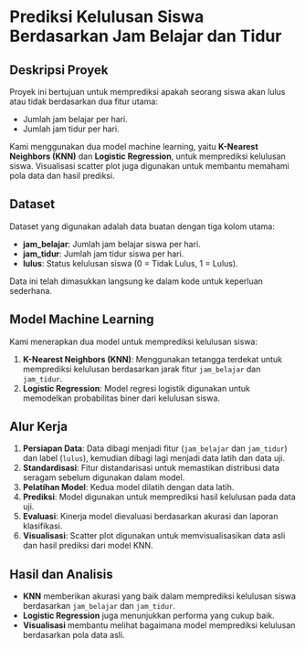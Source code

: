 # Prediksi Kelulusan Siswa Berdasarkan Jam Belajar dan Tidur

## Deskripsi Proyek
Proyek ini bertujuan untuk memprediksi apakah seorang siswa akan lulus atau tidak berdasarkan dua fitur utama:
- Jumlah jam belajar per hari.
- Jumlah jam tidur per hari.

Kami menggunakan dua model machine learning, yaitu **K-Nearest Neighbors (KNN)** dan **Logistic Regression**, untuk memprediksi kelulusan siswa. Visualisasi scatter plot juga digunakan untuk membantu memahami pola data dan hasil prediksi.

## Dataset
Dataset yang digunakan adalah data buatan dengan tiga kolom utama:
- **jam_belajar**: Jumlah jam belajar siswa per hari.
- **jam_tidur**: Jumlah jam tidur siswa per hari.
- **lulus**: Status kelulusan siswa (0 = Tidak Lulus, 1 = Lulus).

Data ini telah dimasukkan langsung ke dalam kode untuk keperluan sederhana.

## Model Machine Learning
Kami menerapkan dua model untuk memprediksi kelulusan siswa:
1. **K-Nearest Neighbors (KNN)**: Menggunakan tetangga terdekat untuk memprediksi kelulusan berdasarkan jarak fitur `jam_belajar` dan `jam_tidur`.
2. **Logistic Regression**: Model regresi logistik digunakan untuk memodelkan probabilitas biner dari kelulusan siswa.

## Alur Kerja
1. **Persiapan Data**: Data dibagi menjadi fitur (`jam_belajar` dan `jam_tidur`) dan label (`lulus`), kemudian dibagi lagi menjadi data latih dan data uji.
2. **Standardisasi**: Fitur distandarisasi untuk memastikan distribusi data seragam sebelum digunakan dalam model.
3. **Pelatihan Model**: Kedua model dilatih dengan data latih.
4. **Prediksi**: Model digunakan untuk memprediksi hasil kelulusan pada data uji.
5. **Evaluasi**: Kinerja model dievaluasi berdasarkan akurasi dan laporan klasifikasi.
6. **Visualisasi**: Scatter plot digunakan untuk memvisualisasikan data asli dan hasil prediksi dari model KNN.

## Hasil dan Analisis
- **KNN** memberikan akurasi yang baik dalam memprediksi kelulusan siswa berdasarkan `jam_belajar` dan `jam_tidur`.
- **Logistic Regression** juga menunjukkan performa yang cukup baik.
- **Visualisasi** membantu melihat bagaimana model memprediksi kelulusan berdasarkan pola data asli.
